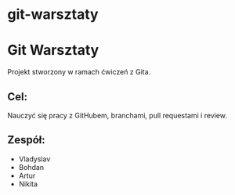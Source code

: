 # git-warsztaty
# Git Warsztaty

Projekt stworzony w ramach ćwiczeń z Gita.

## Cel:
Nauczyć się pracy z GitHubem, branchami, pull requestami i review.

## Zespół:
- Vladyslav
- Bohdan
- Artur
- Nikita

